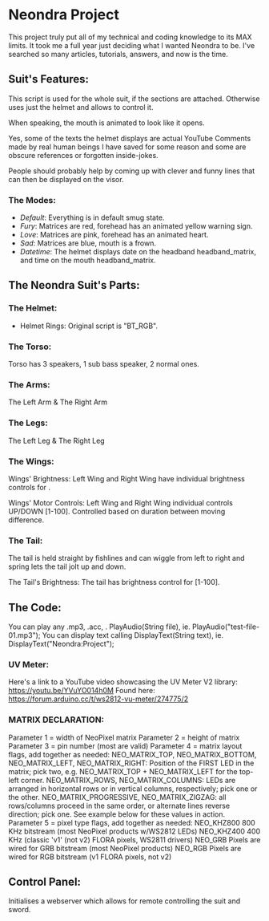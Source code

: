 # Neondra Project
This project truly put all of my technical and coding knowledge to its MAX limits. It took me a full year just deciding what I wanted Neondra to be. I've searched so many articles, tutorials, answers, and now is the time.

## Suit's Features:
This script is used for the whole suit, if the sections are attached.
Otherwise uses just the helmet and allows to control it.

When speaking, the mouth is animated to look like it opens.

Yes, some of the texts the helmet displays are actual YouTube Comments
made by real human beings I have saved for some reason
and some are obscure references or forgotten inside-jokes.

People should probably help by coming up with clever and
funny lines that can then be displayed on the visor.

### The Modes:
- <i>Default</i>: Everything is in default smug state.
- <i>Fury</i>: Matrices are red, forehead has an animated yellow warning sign.
- <i>Love</i>: Matrices are pink, forehead has an animated heart.
- <i>Sad</i>: Matrices are blue, mouth is a frown.
- <i>Datetime</i>: The helmet displays date on the headband headband_matrix, and time on the mouth headband_matrix.

## The Neondra Suit's Parts:
### The Helmet:
- Helmet Rings: Original script is "BT_RGB".

### The Torso:
Torso has 3 speakers, 1 sub bass speaker, 2 normal ones.

### The Arms:
The Left Arm & The Right Arm

### The Legs:
The Left Leg & The Right Leg

### The Wings:
Wings' Brightness:
Left Wing and Right Wing have individual brightness controls for .

Wings' Motor Controls:
Left Wing and Right Wing individual controls UP/DOWN [1-100]. Controlled based on duration between moving difference.

### The Tail:
The tail is held straight by fishlines and can wiggle from left to right and spring lets the tail jolt up and down.

The Tail's Brightness:
The tail has brightness control for [1-100].

## The Code:
You can play any .mp3, .acc, . PlayAudio(String file), ie. PlayAudio("test-file-01.mp3");
You can display text calling DisplayText(String text), ie. DisplayText("Neondra:Project");

### UV Meter:
Here's a link to a YouTube video showcasing the UV Meter V2 library:
https://youtu.be/YVuYO014h0M
Found here:
https://forum.arduino.cc/t/ws2812-vu-meter/274775/2

### MATRIX DECLARATION:
Parameter 1 = width of NeoPixel matrix
Parameter 2 = height of matrix
Parameter 3 = pin number (most are valid)
Parameter 4 = matrix layout flags, add together as needed:
  NEO_MATRIX_TOP, NEO_MATRIX_BOTTOM, NEO_MATRIX_LEFT, NEO_MATRIX_RIGHT:
    Position of the FIRST LED in the matrix; pick two, e.g.
    NEO_MATRIX_TOP + NEO_MATRIX_LEFT for the top-left corner.
  NEO_MATRIX_ROWS, NEO_MATRIX_COLUMNS: LEDs are arranged in horizontal
    rows or in vertical columns, respectively; pick one or the other.
  NEO_MATRIX_PROGRESSIVE, NEO_MATRIX_ZIGZAG: all rows/columns proceed
    in the same order, or alternate lines reverse direction; pick one.
  See example below for these values in action.
Parameter 5 = pixel type flags, add together as needed:
  NEO_KHZ800  800 KHz bitstream (most NeoPixel products w/WS2812 LEDs)
  NEO_KHZ400  400 KHz (classic 'v1' (not v2) FLORA pixels, WS2811 drivers)
  NEO_GRB     Pixels are wired for GRB bitstream (most NeoPixel products)
  NEO_RGB     Pixels are wired for RGB bitstream (v1 FLORA pixels, not v2)

## Control Panel:
Initialises a webserver which allows for remote controlling the suit and sword.